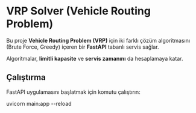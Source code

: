 # VRP Solver (Vehicle Routing Problem)

Bu proje **Vehicle Routing Problem (VRP)** için iki farklı çözüm algoritmasını (Brute Force, Greedy) içeren bir **FastAPI** tabanlı servis sağlar.

Algoritmalar, **limitli kapasite** ve **servis zamanını** da hesaplamaya katar.

## Çalıştırma 

FastAPI uygulamasını başlatmak için komutu çalıştırın:

uvicorn main:app --reload
